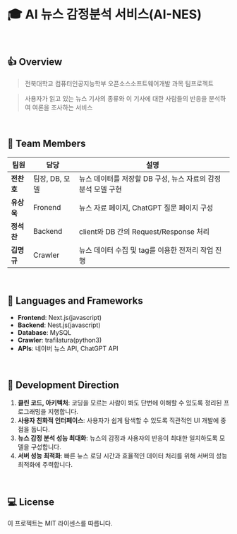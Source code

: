 # :mortar_board: AI 뉴스 감정분석 서비스(AI-NES)
<br>

## :+1: Overview
> 전북대학교 컴퓨터인공지능학부 오픈소스소프트웨어개발 과목 팀프로젝트

> 사용자가 읽고 있는 뉴스 기사의 종류와 이 기사에 대한 사람들의 반응을 분석하여 여론을 조사하는 서비스
<br>

## :racehorse: Team Members
팀원 | 담당 | 설명 
--- | --- | --- 
**전찬호** | 팀장, DB, 모델 | 뉴스 데이터를 저장할 DB 구성, 뉴스 자료의 감정 분석 모델 구현 
**유상욱** | Fronend | 뉴스 자료 페이지, ChatGPT 질문 페이지 구성 
**정석찬** | Backend | client와 DB 간의 Request/Response 처리 
**김명규** | Crawler | 뉴스 데이터 수집 및 tag를 이용한 전저리 작업 진행 
<br>

## :floppy_disk: Languages and Frameworks
- **Frontend**: Next.js(javascript)
- **Backend**: Nest.js(javascript)
- **Database**: MySQL
- **Crawler**: trafilatura(python3)
- **APIs**: 네이버 뉴스 API, ChatGPT API
<br>

## :speedboat: Development Direction
1. **클린 코드, 아키텍처**: 코딩을 모르는 사람이 봐도 단번에 이해할 수 있도록 정리된 프로그래밍을 지행합니다.
2. **사용자 친화적 인터페이스**: 사용자가 쉽게 탐색할 수 있도록 직관적인 UI 개발에 중점을 둡니다.
3. **뉴스 감정 분석 성능 최대화**: 뉴스의 감정과 사용자의 반응이 최대한 일치하도록 모델을 구성합니다.
4. **서버 성능 최적화**: 빠른 뉴스 로딩 시간과 효율적인 데이터 처리를 위해 서버의 성능 최적화에 주력합니다.
<br>

## :computer: License
이 프로젝트는 MIT 라이센스를 따릅니다.